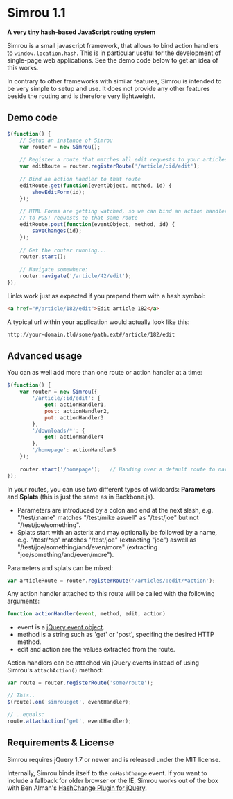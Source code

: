Simrou 1.1
==========

**A very tiny hash-based JavaScript routing system**

Simrou is a small javascript framework, that allows to bind action handlers to <code>window.location.hash</code>.
This is in particular useful for the development of single-page web applications. See the demo code below to get
an idea of this works.

In contrary to other frameworks with similar features, Simrou is intended to be very simple to setup and use. 
It does not provide any other features beside the routing and is therefore very lightweight.

Demo code
------------

```javascript
$(function() {
    // Setup an instance of Simrou
    var router = new Simrou();
    
    // Register a route that matches all edit requests to your articles
    var editRoute = router.registerRoute('/article/:id/edit');
    
    // Bind an action handler to that route
    editRoute.get(function(eventObject, method, id) {
	    showEditForm(id);
    });
    
    // HTML Forms are getting watched, so we can bind an action handler
    // to POST requests to that same route
    editRoute.post(function(eventObject, method, id) {
	    saveChanges(id);
    });
    
    // Get the router running...
    router.start();
    
    // Navigate somewhere:
    router.navigate('/article/42/edit');
});
```

Links work just as expected if you prepend them with a hash symbol:

```html
<a href="#/article/182/edit">Edit article 182</a>
```

A typical url within your application would actually look like this:

```
http://your-domain.tld/some/path.ext#/article/182/edit
```

Advanced usage
--------------

You can as well add more than one route or action handler at a time:

```javascript
$(function() {
    var router = new Simrou({
        '/article/:id/edit': {
            get: actionHandler1,
            post: actionHandler2,
            put: actionHandler3
        },
        '/downloads/*': {
            get: actionHandler4
        },
        '/homepage': actionHandler5
    });
    
    router.start('/homepage');   // Handing over a default route to navigate to
});
```

In your routes, you can use two different types of wildcards: **Parameters** and **Splats** (this is just the 
same as in Backbone.js).

* Parameters are introduced by a colon and end at the next slash, e.g. "/test/:name" matches "/test/mike aswell" 
as "/test/joe" but not "/test/joe/something".
* Splats start with an asterix and may optionally be followed by a name, e.g. "/test/*sp" matches "/test/joe" 
(extracting "joe") aswell as "/test/joe/something/and/even/more" (extracting "joe/something/and/even/more").

Parameters and splats can be mixed:

```javascript
var articleRoute = router.registerRoute('/articles/:edit/*action');
```

Any action handler attached to this route will be called with the following arguments:

```javascript
function actionHandler(event, method, edit, action)
```

* event is a [jQuery event object](http://api.jquery.com/category/events/event-object/).
* method is a string such as 'get' or 'post', specifing the desired HTTP method.
* edit and action are the values extracted from the route.

Action handlers can be attached via jQuery events instead of using Simrou's <code>attachAction()</code> method:

```javascript
var route = router.registerRoute('some/route');

// This..
$(route).on('simrou:get', eventHandler);

// ..equals:
route.attachAction('get', eventHandler);
```

Requirements &amp; License
--------------------------

Simrou requires jQuery 1.7 or newer and is released under the MIT license.

Internally, Simrou binds itself to the <code>onHashChange</code> event. If you want to include a fallback for older 
browser or the IE, Simrou works out of the box with Ben Alman's [HashChange Plugin for jQuery](http://benalman.com/projects/jquery-hashchange-plugin/).